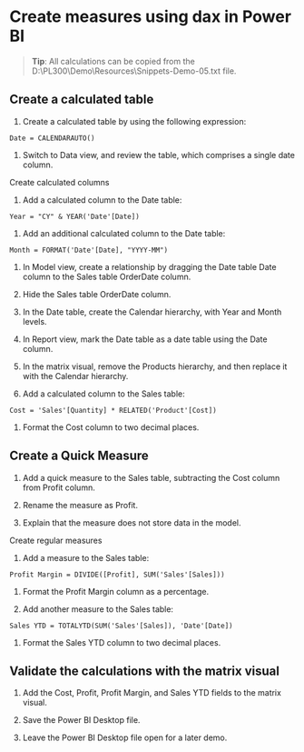 # Create measures using dax in Power BI

> **Tip**: All calculations can be copied from the D:\PL300\Demo\Resources\Snippets-Demo-05.txt file.

## Create a calculated table

1. Create a calculated table by using the following expression:

```dax
Date = CALENDARAUTO()
```

1. Switch to Data view, and review the table, which comprises a single date column.

Create calculated columns

1. Add a calculated column to the Date table:

```dax
Year = "CY" & YEAR('Date'[Date])
```

1. Add an additional calculated column to the Date table:

```dax
Month = FORMAT('Date'[Date], "YYYY-MM")
```

1. In Model view, create a relationship by dragging the Date table Date column to the Sales table OrderDate column.

1. Hide the Sales table OrderDate column.

1. In the Date table, create the Calendar hierarchy, with Year and Month levels.

1. In Report view, mark the Date table as a date table using the Date column.

1. In the matrix visual, remove the Products hierarchy, and then replace it with the Calendar hierarchy.

1. Add a calculated column to the Sales table:

```dax
Cost = 'Sales'[Quantity] * RELATED('Product'[Cost])
```

1. Format the Cost column to two decimal places.

## Create a Quick Measure

1. Add a quick measure to the Sales table, subtracting the Cost column from Profit column.

1. Rename the measure as Profit.

1. Explain that the measure does not store data in the model.

Create regular measures

1. Add a measure to the Sales table:

```dax
Profit Margin = DIVIDE([Profit], SUM('Sales'[Sales]))
```

1. Format the Profit Margin column as a percentage.

1. Add another measure to the Sales table:

```dax
Sales YTD = TOTALYTD(SUM('Sales'[Sales]), 'Date'[Date])
```

1. Format the Sales YTD column to two decimal places.

## Validate the calculations with the matrix visual

1. Add the Cost, Profit, Profit Margin, and Sales YTD fields to the matrix visual.

1. Save the Power BI Desktop file.

1. Leave the Power BI Desktop file open for a later demo.
